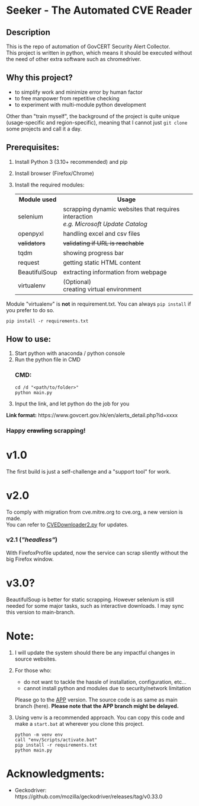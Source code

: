 <h1>Seeker - The Automated CVE Reader</h1>
<h2>Description</h2>
<p>This is the repo of automation of GovCERT Security Alert Collector. <br>This project is written in python, which means it should be executed without the need of other extra software such as chromedriver.</p>
<h2>Why this project?</h2>
<ul>
  <li>to simplify work and minimize error by human factor</li>
  <li>to free manpower from repetitive checking</li>
  <li>to experiment with multi-module python development</li>
</ul>
<p>Other than "train myself", the background of the project is quite unique (usage-specific and region-specific), meaning that I cannot just <code>git clone</code> some projects and call it a day.</p>

<h2>Prerequisites:</h2>
<ol>
  <li>
    <p>Install Python 3 (3.10+ recommended) and pip</p>
  </li>
  <li>
    <p>Install browser (Firefox/Chrome)</p>
  </li>
  <li>
    <p>Install the required modules:</p>
    <table>
      <tr>
        <th>Module used</th>
        <th>Usage</th>
      </tr>
      <tr>
        <td>selenium</td>
        <td>scrapping dynamic websites that requires interaction<br><i>e.g. Microsoft Update Catalog</i></td>
      </tr>
      <tr>
        <td>openpyxl</td>
        <td>handling excel and csv files</td>
      </tr>
      <tr>
        <td><s>validators</s></td>
        <td><s>validating if URL is reachable</s></td>
      </tr>
      <tr>
        <td>tqdm</td>
        <td>showing progress bar</td>
      </tr>
      <tr>
        <td>request</td>
        <td>getting static HTML content</td>
      </tr>
      <tr>
        <td>BeautifulSoup</td>
        <td>extracting information from webpage</td>
      </tr>
      <tr>
        <td>virtualenv</td>
        <td>(Optional)<br>creating virtual environment</td>
      </tr>
    </table>   
  </li>
</ol>
<p>Module "virtualenv" is <b>not</b> in requirement.txt. You can always <code>pip install</code> if you prefer to do so.</p>

```
pip install -r requirements.txt
```

<h2>How to use:</h2>
<ol>
  <li>Start python with anaconda / python console</li>
  <li>Run the python file in CMD</li>
<h3>CMD:</h3>

```console
cd /d "<path/to/folder>"
python main.py
```

  <li>Input the link, and let python do the job for you</li>
</ol>
<p><b>Link format:</b> https://www.govcert.gov.hk/en/alerts_detail.php?id=xxxx</p>
<h3>Happy <s>crawling</s> scrapping!</h3>

<h1>v1.0</h1>
<p>The first build is just a self-challenge and a "support tool" for work.</p>

<h1>v2.0</h1>
<p>To comply with migration from cve.mitre.org to cve.org, a new version is made. <br>
You can refer to <a href="/blob/main/modules/CVEDownloader2.py">CVEDownloader2.py</a> for updates.</p>


<h3>v2.1 (<i>"headless"</i>)</h3>
<p>With FirefoxProfile updated, now the service can scrap sliently without the big Firefox window.</p>

<h1>v3.0?</h1>
<p>BeautifulSoup is better for static scrapping. However selenium is still needed for some major tasks, such as interactive downloads.
I may sync this version to main-branch.</p>

<h1>Note:</h1>
<ol>
  <li>
    <p>I will update the system should there be any impactful changes in source websites.</p>
  </li>
  <li>
    <p>For those who:
      <ul>
        <li>do not want to tackle the hassle of installation, configuration, etc...</li>
        <li>cannot install python and modules due to security/network limitation</li>
      </ul>
      <p>Please go to the <a href="https://github.com/wlchungad/CVEseeker/tree/APP-development">APP</a> version. The source code is as same as main branch (here). <b>Please note that the APP branch might be delayed.</b> </p>
    </p>
  </li>
  <li>
    <p>Using venv is a recommended approach. You can copy this code and make a <code>start.bat</code> at wherever you clone this project.</p>

```console
python -m venv env
call "env/Scripts/activate.bat"
pip install -r requirements.txt
python main.py
```
  </li>
</ol>

<h1>Acknowledgments:</h1>
<ul>
  <li>
    Geckodriver: <a>https://github.com/mozilla/geckodriver/releases/tag/v0.33.0</a>
  </li>
</ul>